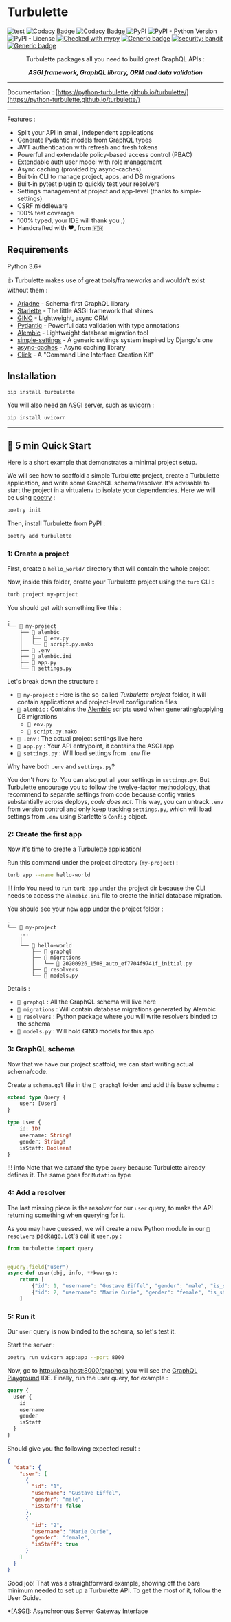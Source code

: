 # Turbulette

![test](https://github.com/python-turbulette/turbulette/workflows/test/badge.svg)
[![Codacy Badge](https://app.codacy.com/project/badge/Coverage/e244bb031e044079af419dabd40bb7fc)](https://www.codacy.com/gh/python-turbulette/turbulette/dashboard?utm_source=github.com&utm_medium=referral&utm_content=python-turbulette/turbulette&utm_campaign=Badge_Coverage)
[![Codacy Badge](https://app.codacy.com/project/badge/Grade/e244bb031e044079af419dabd40bb7fc)](https://www.codacy.com/gh/python-turbulette/turbulette/dashboard?utm_source=github.com&amp;utm_medium=referral&amp;utm_content=python-turbulette/turbulette&amp;utm_campaign=Badge_Grade)
![PyPI](https://img.shields.io/pypi/v/turbulette)
![PyPI - Python Version](https://img.shields.io/pypi/pyversions/turbulette)
![PyPI - License](https://img.shields.io/pypi/l/turbulette)
[![Checked with mypy](http://www.mypy-lang.org/static/mypy_badge.svg)](http://mypy-lang.org/)
[![Generic badge](https://img.shields.io/badge/code%20style-black-000000.svg)](https://github.com/psf/black)
[![security: bandit](https://img.shields.io/badge/security-bandit-yellow.svg)](https://github.com/PyCQA/bandit)
[![Generic badge](https://img.shields.io/badge/pre--commit-enabled-brightgreen?logo=pre-commit&logoColor=white)](https://github.com/pre-commit/pre-commit)

<p align="center">Turbulette packages all you need to build great GraphQL APIs :</p>

<p align="center"><strong><em>ASGI framework, GraphQL library, ORM and data validation</em></strong></p>

---

Documentation : [https://python-turbulette.github.io/turbulette/](https://python-turbulette.github.io/turbulette/)

---

Features :

- Split your API in small, independent applications
- Generate Pydantic models from GraphQL types
- JWT authentication with refresh and fresh tokens
- Powerful and extendable policy-based access control (PBAC)
- Extendable auth user model with role management
- Async caching (provided by async-caches)
- Built-in CLI to manage project, apps, and DB migrations
- Built-in pytest plugin to quickly test your resolvers
- Settings management at project and app-level (thanks to simple-settings)
- CSRF middleware
- 100% test coverage
- 100% typed, your IDE will thank you ;)
- Handcrafted with ❤️, from 🇫🇷

## Requirements

Python 3.6+

👍 Turbulette makes use of great tools/frameworks and wouldn't exist without them :

- [Ariadne](https://ariadnegraphql.org/) - Schema-first GraphQL library
- [Starlette](https://www.starlette.io/) - The little ASGI framework that shines
- [GINO](https://python-gino.org/docs/en/master/index.html) - Lightweight, async ORM
- [Pydantic](https://pydantic-docs.helpmanual.io/) - Powerful data validation with type annotations
- [Alembic](https://alembic.sqlalchemy.org/en/latest/index.html) - Lightweight database migration tool
- [simple-settings](https://github.com/drgarcia1986/simple-settings) - A generic settings system inspired by Django's one
- [async-caches](https://github.com/rafalp/async-caches) - Async caching library
- [Click](https://palletsprojects.com/p/click/) - A "Command Line Interface Creation Kit"

## Installation

``` bash
pip install turbulette
```

You will also need an ASGI server, such as [uvicorn](https://www.uvicorn.org/) :

``` bash
pip install uvicorn
```

----

## 🚀  5 min Quick Start

Here is a short example that demonstrates a minimal project setup.

We will see how to scaffold a simple Turbulette project, create a Turbulette application, and write some GraphQL schema/resolver. It's advisable to start the project in a virtualenv to isolate your dependencies.
Here we will be using [poetry](https://python-poetry.org/) :

``` bash
poetry init
```

Then, install Turbulette from PyPI :

``` bash
poetry add turbulette
```

### 1: Create a project

First, create a `hello_world/` directory that will contain the whole project.

Now, inside this folder, create your Turbulette project using the `turb` CLI :

``` bash
turb project my-project
```

You should get with something like this :

```console
.
└── 📁 my-project
    ├── 📁 alembic
    │   ├── 📄 env.py
    │   └── 📄 script.py.mako
    ├── 📄 .env
    ├── 📄 alembic.ini
    ├── 📄 app.py
    └── 📄 settings.py
```

Let's break down the structure :

- `📁 my-project` : Here is the so-called *Turbulette project* folder, it will contain applications and project-level configuration files
- `📁 alembic` : Contains the [Alembic](https://alembic.sqlalchemy.org/en/latest/) scripts used when generating/applying DB migrations
  - `📄 env.py`
  - `📄 script.py.mako`
- `📄 .env` : The actual project settings live here
- `📄 app.py` : Your API entrypoint, it contains the ASGI app
- `📄 settings.py` : Will load settings from `.env` file


Why have both `.env` and `settings.py`?


You don't *have to*. You can also put all your settings in `settings.py`.
But Turbulette encourage you to follow the [twelve-factor methodology](https://12factor.net),
that recommend to separate settings from code because config varies substantially across deploys, *code does not*.
This way, you can untrack `.env` from version control and only keep tracking `settings.py`, which will load settings
from `.env` using Starlette's `Config` object.

### 2: Create the first app

Now it's time to create a Turbulette application!

Run this command under the project directory (`my-project`) :

```bash
turb app --name hello-world
```

!!! info
    You need to run `turb app` under the project dir because the CLI needs to access the `almebic.ini` file to create the initial database migration.

You should see your new app under the project folder :

```console
.
└── 📁 my-project
    ...
    |
    └── 📁 hello-world
        ├── 📁 graphql
        ├── 📁 migrations
        │   └── 📄 20200926_1508_auto_ef7704f9741f_initial.py
        ├── 📁 resolvers
        └── 📄 models.py
```

Details :

- `📁 graphql` : All the GraphQL schema will live here
- `📁 migrations` : Will contain database migrations generated by Alembic
- `📁 resolvers` : Python package where you will write resolvers binded to the schema
- `📄 models.py` : Will hold GINO models for this app

### 3: GraphQL schema

Now that we have our project scaffold, we can start writing actual schema/code.

Create a `schema.gql` file in the `📁 graphql` folder and add this base schema :

``` graphql
extend type Query {
    user: [User]
}

type User {
    id: ID!
    username: String!
    gender: String!
    isStaff: Boolean!
}
```

!!! info
    Note that we *extend* the type `Query` because Turbulette already defines it. The same goes for `Mutation` type

### 4: Add a resolver

The last missing piece is the resolver for our `user` query, to make the API returning something when querying for it.

As you may have guessed, we will create a new Python module in our `📁 resolvers` package. Let's call it `user.py` :

``` python
from turbulette import query


@query.field("user")
async def user(obj, info, **kwargs):
    return [
        {"id": 1, "username": "Gustave Eiffel", "gender": "male", "is_staff": False},
        {"id": 2, "username": "Marie Curie", "gender": "female", "is_staff": True},
    ]

```

### 5: Run it

Our `user` query is now binded to the schema, so let's test it.

Start the server :

```bash
poetry run uvicorn app:app --port 8000
```

Now, go to [http://localhost:8000/graphql](http://localhost:8000/graphql), you will see the [GraphQL Playground](https://github.com/graphql/graphql-playground) IDE.
Finally, run the user query, for example :

``` graphql
query {
  user {
    id
    username
    gender
    isStaff
  }
}
```

Should give you the following expected result :

``` json
{
  "data": {
    "user": [
      {
        "id": "1",
        "username": "Gustave Eiffel",
        "gender": "male",
        "isStaff": false
      },
      {
        "id": "2",
        "username": "Marie Curie",
        "gender": "female",
        "isStaff": true
      }
    ]
  }
}
```

Good job! That was a straightforward example, showing off the bare minimum needed to set up a Turbulette API. To get the most of it, follow the User Guide.

*[ASGI]: Asynchronous Server Gateway Interface
